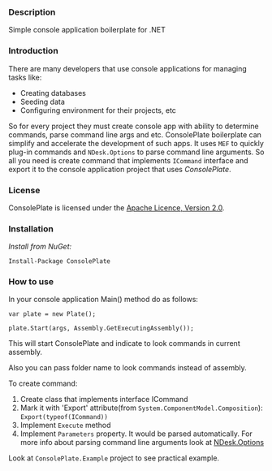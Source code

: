 ### Description
Simple console application boilerplate for .NET

### Introduction
There are many developers that use console applications for managing tasks like: 

* Creating databases
* Seeding data
* Configuring environment for their projects, etc

So for every project they must create console app with ability to determine commands, parse command line args and etc. ConsolePlate boilerplate can simplify and accelerate the development of such apps. It uses `MEF` to quickly plug-in commands and `NDesk.Options` to parse command line arguments. So all you need is create command that implements `ICommand` interface and export it to the console application project that uses *ConsolePlate*. 

### License
ConsolePlate is licensed under the [Apache Licence, Version 2.0](http://www.apache.org/licenses/LICENSE-2.0.html).

### Installation
*Install from NuGet:*

    Install-Package ConsolePlate


### How to use
In your console application Main() method do as follows:

`var plate = new Plate();`

`plate.Start(args, Assembly.GetExecutingAssembly());`

This will start ConsolePlate and indicate to look commands in current assembly.

Also you can pass folder name to look commands instead of assembly.

To create command:

 1. Create class that implements interface ICommand
 2. Mark it with 'Export' attribute(from `System.ComponentModel.Composition`):
`Export(typeof(ICommand))`
 3. Implement `Execute` method
 4. Implement `Parameters` property. It would be parsed automatically. For more info about parsing command line arguments look at [NDesk.Options](http://www.ndesk.org/Options)

Look at `ConsolePlate.Example` project to see practical example.